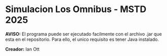 # Simulacion Los Omnibus - MSTD 2025

**AVISO:** El programa puede ser ejecutado facilmente con el archivo .jar que esta en el repositorio.
Para ello, el unico requisito es tener Java instalado.

**Creador:** Ian Ott 